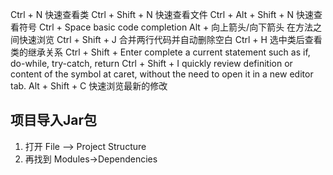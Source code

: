 Ctrl + N                 快速查看类
Ctrl + Shift + N         快速查看文件
Ctrl + Alt + Shift + N   快速查看符号
Ctrl + Space             basic code completion
Alt + 向上箭头/向下箭头  在方法之间快速浏览
Ctrl + Shift + J         合并两行代码并自动删除空白
Ctrl + H                 选中类后查看类的继承关系
Ctrl + Shift + Enter     complete a current statement such as if, do-while, try-catch, return
Ctrl + Shift + I         quickly review definition or content of the symbol at caret, without the need to open it in a new editor tab.
Alt + Shift + C          快速浏览最新的修改

## 项目导入Jar包
1. 打开 File –> Project Structure
2. 再找到 Modules->Dependencies 
